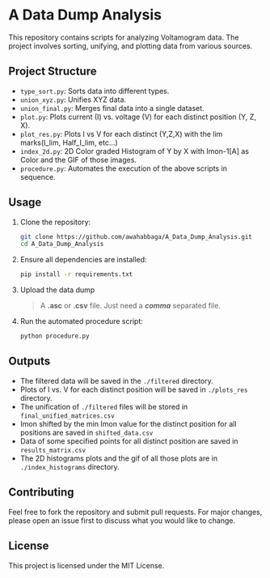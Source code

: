 # A Data Dump Analysis

This repository contains scripts for analyzing Voltamogram data. The project involves sorting, unifying, and plotting data from various sources.

## Project Structure

- `type_sort.py`: Sorts data into different types.
- `union_xyz.py`: Unifies XYZ data.
- `union_final.py`: Merges final data into a single dataset.
- `plot.py`: Plots current (I) vs. voltage (V) for each distinct position (Y, Z, X).
- `plot_res.py`: Plots I vs V for each distinct (Y,Z,X) with the lim marks(I_lim, Half_I_lim, etc...)
- `index_2d.py`: 2D Color graded Histogram of Y by X with Imon-1[A] as Color and the GIF of those images.
- `procedure.py`: Automates the execution of the above scripts in sequence.

## Usage

1. Clone the repository:
    ```sh
    git clone https://github.com/awahabbaga/A_Data_Dump_Analysis.git
    cd A_Data_Dump_Analysis
    ```

2. Ensure all dependencies are installed:
    ```sh
    pip install -r requirements.txt
    ```

3. Upload the data dump  
    > A **.asc** or **.csv** file. Just need a ***comma*** separated file.

4. Run the automated procedure script:
    ```sh
    python procedure.py
    ```

## Outputs

- The filtered data will be saved in the `./filtered` directory.
- Plots of I vs. V for each distinct position will be saved in `./plots_res` directory.
- The unification of `./filtered` files will be stored in `final_unified_matrices.csv`
- Imon shifted by the min Imon value for the distinct position for all positions are saved in `shifted_data.csv`
- Data of some specified points for all distinct position are saved in `results_matrix.csv`
- The 2D histograms plots and the gif of all those plots are in `./index_histograms` directory. 


## Contributing

Feel free to fork the repository and submit pull requests. For major changes, please open an issue first to discuss what you would like to change.

## License

This project is licensed under the MIT License.
